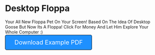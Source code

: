 # Desktop Floppa
Your All New Floppa Pet On Your Screen! Based On The Idea Of Desktop Goose But Now Its A Floppa! Click For Money And Let Him Explore Your Whole Computer :)

<a href="assets/example.pdf" download style="background-color: DodgerBlue; border: 1px solid black; color: white; padding: 12px 30px; text-decoration: none; cursor: pointer; font-size: 20px; border-radius: 5px;">Download Example PDF</a>
